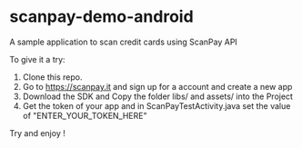 scanpay-demo-android
====================

A sample application to scan credit cards using ScanPay API

To give it a try:

1. Clone this repo.
2. Go to https://scanpay.it and sign up for a account and create a new app
3. Download the SDK and Copy the folder libs/ and assets/ into the Project
4. Get the token of your app and in ScanPayTestActivity.java set the value of "ENTER_YOUR_TOKEN_HERE"

Try and enjoy !


